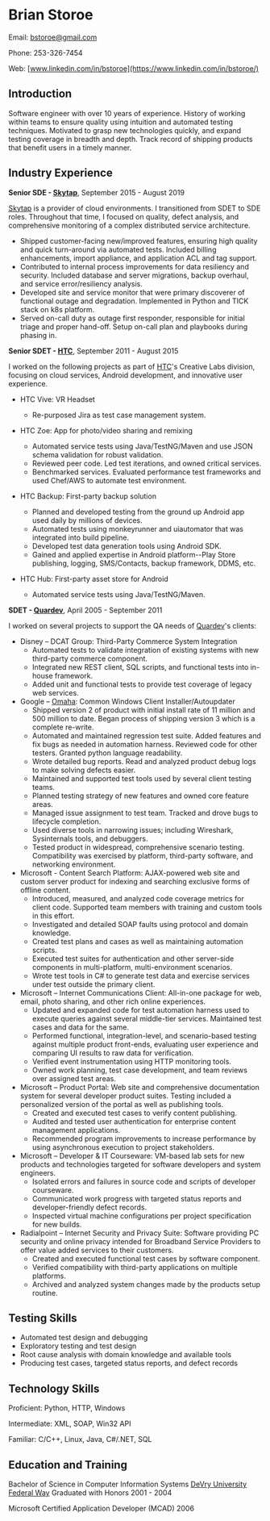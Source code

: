 Brian Storoe
=============
Email: [bstoroe@gmail.com](mailto:bstoroe@gmail.com)

Phone: 253-326-7454

Web: [www.linkedin.com/in/bstoroe](https://www.linkedin.com/in/bstoroe/)

Introduction
------------

Software engineer with over 10 years of experience. History of working within teams to ensure quality using intuition and automated testing techniques. Motivated to grasp new technologies quickly, and expand testing coverage in breadth and depth. Track record of shipping products that benefit users in a timely manner.

Industry Experience
-------------------

**Senior SDE - [Skytap]**, September 2015 - August 2019

[Skytap] is a provider of cloud environments. I transitioned from SDET to SDE roles. Throughout that time, I focused on quality, defect analysis, and comprehensive monitoring of a complex distributed service architecture.

- Shipped customer-facing new/improved features, ensuring high quality and quick turn-around via automated tests. Included billing enhancements, import appliance, and application ACL and tag support.
- Contributed to internal process improvements for data resiliency and security. Included database and server migrations, backup overhaul, and service error/resiliency analysis.
- Developed site and service monitor that were primary discoverer of functional outage and degradation. Implemented in Python and TICK stack on k8s platform.
- Served on-call duty as outage first responder, responsible for initial triage and proper hand-off. Setup on-call plan and playbooks during phasing in.

**Senior SDET - [HTC]**, September 2011 - August 2015

I worked on the following projects as part of [HTC]'s Creative Labs division, focusing on cloud services, Android development, and innovative user experience.

- HTC Vive: VR Headset
  - Re-purposed Jira as test case management system.

- HTC Zoe: App for photo/video sharing and remixing
  - Automated service tests using Java/TestNG/Maven and use JSON schema validation for robust validation.
  - Reviewed peer code. Led test iterations, and owned critical services.
  - Benchmarked services. Evaluated performance test frameworks and used Chef/AWS to automate test environment.
- HTC Backup: First-party backup solution 
  - Planned and developed testing from the ground up Android app used daily by millions of devices.
  - Automated tests using monkeyrunner and uiautomator that was integrated into build pipeline.
  - Developed test data generation tools using Android SDK.
  - Gained and applied expertise in Android platform--Play Store publishing, logging, SMS/Contacts, backup framework, DDMS, etc.
- HTC Hub: First-party asset store for Android
  - Automated service tests using Java/TestNG/Maven.

**SDET - [Quardev]**, April 2005 - September 2011

I worked on several projects to support the QA needs of [Quardev]'s clients:

- Disney – DCAT Group: Third-Party Commerce System Integration
  - Automated tests to validate integration of existing systems with new third-party commerce component.
  - Integrated new REST client, SQL scripts, and functional tests into in-house framework.
  - Added unit and functional tests to provide test coverage of legacy web services.
- Google – [Omaha]: Common Windows Client Installer/Autoupdater
  - Shipped version 2 of product with initial install rate of 11 million and 500 million to date. Began process of shipping version 3 which is a complete re-write.
  - Automated and maintained regression test suite. Added features and fix bugs as needed in automation harness. Reviewed code for other testers. Granted python language readability.
  - Wrote detailed bug reports. Read and analyzed product debug logs to make solving defects easier.
  - Maintained and supported test tools used by several client testing teams.
  - Planned testing strategy of new features and owned core feature areas.
  - Managed issue assignment to test team. Tracked and drove bugs to lifecycle completion.
  - Used diverse tools in narrowing issues; including Wireshark, Sysinternals tools, and debuggers.
  - Tested product in widespread, comprehensive scenario testing. Compatibility was exercised by platform, third-party software, and networking environment.
- Microsoft - Content Search Platform: AJAX-powered web site and custom server product for indexing and searching exclusive forms of offline content.
  - Introduced, measured, and analyzed code coverage metrics for client code. Supported team members with training and custom tools in this effort.
  - Investigated and detailed SOAP faults using protocol and domain knowledge.
  - Created test plans and cases as well as maintaining automation scripts.
  - Executed test suites for authentication and other server-side components in multi-platform, multi-environment scenarios.
  - Wrote test tools in C# to generate test data and exercise services under test outside the primary client.
- Microsoft – Internet Communications Client: All-in-one package for web, email, photo sharing, and other rich online experiences.
  - Updated and expanded code for test automation harness used to execute queries against several middle-tier services. Maintained test cases and data for the same.
  - Performed functional, integration-level, and scenario-based testing against multiple product front-ends, evaluating user experience and comparing UI results to raw data for verification.
  - Verified event instrumentation using HTTP monitoring tools.
  - Owned work planning, test case development, and team reviews over assigned test areas.
- Microsoft – Product Portal: Web site and comprehensive documentation system for several developer product suites. Testing included a personalized version of the portal as well as publishing tools.
  - Created and executed test cases to verify content publishing.
  - Audited and tested user authentication for enterprise content management applications.
  - Recommended program improvements to increase performance by using asynchronous execution to project stakeholders.
- Microsoft – Developer & IT Courseware: VM-based lab sets for new products and technologies targeted for software developers and system engineers.
  - Isolated errors and failures in source code and scripts of developer courseware.
  - Communicated work progress with targeted status reports and developer-friendly defect records.
  - Inspected virtual machine configurations per project specification for new builds.
- Radialpoint – Internet Security and Privacy Suite: Software providing PC security and online privacy intended for Broadband Service Providers to offer value added services to their customers.
  - Created and executed functional test cases by software component.
  - Verified compatibility with third-party applications on multiple platforms.
  - Archived and analyzed system changes made by the products setup routine.

Testing Skills
--------------
- Automated test design and debugging
- Exploratory testing and test design
- Root cause analysis with domain knowledge and available tools
- Producing test cases, targeted status reports, and defect records

Technology Skills
-----------------
Proficient: Python, HTTP, Windows

Intermediate: XML, SOAP, Win32 API

Familiar: C/C++, Linux, Java, C#/.NET, SQL

Education and Training
----------------------

Bachelor of Science in Computer Information Systems
[DeVry University Federal Way]
Graduated with Honors
2001 - 2004

Microsoft Certified Application Developer (MCAD)
2006



[Skytap]: https://www.skytap.com/
[HTC]: https://www.htc.com/us/
[Quardev]: https://www.quardev.com/
[DeVry University Federal Way]: https://www.devry.edu/
[Omaha]: https://github.com/google/omaha

